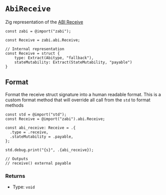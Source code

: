 # `AbiReceive` 

Zig representation of the [ABI Receive](https://docs.soliditylang.org/en/latest/abi-spec.html#json)

```zig
const zabi = @import("zabi");

const Receive = zabi.abi.Receive;

// Internal representation
const Receive = struct {
    type: Extract(Abitype, "fallback"),
    stateMutability: Extract(StateMutability, "payable")
}
```

## Format

Format the receive struct signature into a human readable format.
This is a custom format method that will override all call from the `std` to format methods

```zig
const std = @import("std");
const Receive = @import("zabi").abi.Receive;

const abi_receive: Receive = .{
  .type = .receive, 
  .stateMutability = .payable,
};

std.debug.print("{s}", .{abi_receive});

// Outputs
// receive() external payable
```

### Returns

- Type: `void`
